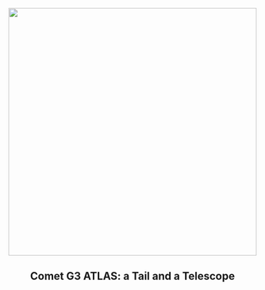 
<p align="center"><img src="https://apod.nasa.gov/apod/image/2501/C2024G3_ATLAS_ESO_Beletsky.jpg" width="500" height="500"></p>
<h2 align="center"> Comet G3 ATLAS: a Tail and a Telescope </h2>
